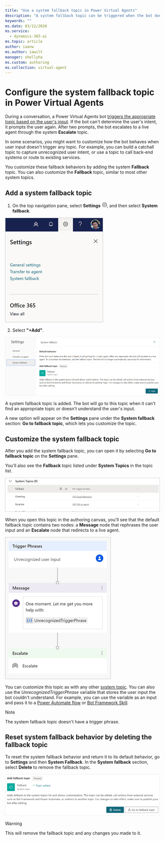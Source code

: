 ```yaml
---
title: "Use a system fallback topic in Power Virtual Agents"
description: "A system fallback topic can be triggered when the bot doesn't understand the user's questions."
keywords: ""
ms.date: 03/12/2020
ms.service:
  - dynamics-365-ai
ms.topic: article
author: iaanw
ms.author: iawilt
manager: shellyha
ms.custom: authoring
ms.collection: virtual-agent
---
```




# Configure the system fallback topic in Power Virtual Agents

During a conversation, a Power Virtual Agents bot [triggers the appropriate topic based on the user's input](authoring-create-edit-topics.md). If the bot can't determine the user's intent, it prompts the user again. After two prompts, the bot escalates to a live agent through the system **Escalate** topic.

In some scenarios, you might want to customize how the bot behaves when user input doesn't trigger any topic. For example, you can build a catchall topic to capture unrecognized user intent, or use a topic to call back-end systems or route to existing services.

You customize these fallback behaviors by adding the system **Fallback** topic. You can also customize the **Fallback** topic, similar to most other system topics.

## Add a system fallback topic

1.    On the top navigation pane, select **Settings** ![Settings icon](media/settings-icon.png "Settings icon"), and then select **System fallback**.

  ![Open System fallback settings](media/settings-system-fallback.png "Open System fallback settings")

2.    Select **"+Add"**.

  ![Open System fallback settings](media/settings-system-fallback-pane.png "Open System fallback settings")
 
A system fallback topic is added. The bot will go to this topic when it can't find an appropriate topic or doesn't understand the user's input. 

A new option will appear on the **Settings** pane under the **System fallback** section: **Go to fallback topic**, which lets you customize the topic.
 
## Customize the system fallback topic

After you add the system fallback topic, you can open it by selecting **Go to fallback topic** on the **Settings** pane. 

You'll also see the **Fallback** topic listed under **System Topics** in the topic list. 

![Fallback in the topic list](media/system-fallback-topic-list.png "Fallback in the topic list")

When you open this topic in the authoring canvas, you'll see that the default fallback topic contains two nodes: a **Message** node that rephrases the user input and an **Escalate** node that redirects to a live agent. 

![Fallback topic default content](media/system-fallback-default-content.png "Fallback topic default content")
 
You can customize this topic as with any other [system topic](authoring-create-edit-topics.md). You can also use the *UnrecognizedTriggerPhrase* variable that stores the user input the bot couldn't understand. For example, you can use the variable as an input and pass it to a [Power Automate flow](advanced-flow.md) or [Bot Framework Skill](advanced-use-skills.md).

>[!Note]
>The system fallback topic doesn't have a trigger phrase.

## Reset system fallback behavior by deleting the fallback topic

To reset the system fallback behavior and return it to its default behavior, go to **Settings** and then **System Fallback**. In the **System fallback** section, select **Delete** to remove the fallback topic. 

![Delete the fallback topic](media/delete-system-fallback-topic.png "Delete the fallback topic")
 
>[!WARNING]
>This will remove the fallback topic and any changes you made to it. 


